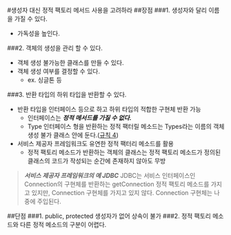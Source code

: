 #생성자 대신 정적 팩토리 메서드 사용을 고려하라
##장점
###1. 생성자와 달리 이름을 가질 수 있다.
- 가독성을 높인다.

###2. 객체의 생성을 관리 할 수 있다.
- 객체 생성 불가능한 클래스를 만들 수 있다.
- 객체 생성 여부를 결정할 수 있다.
	- ex. 싱글톤 등

###3. 반환 타입의 하위 타입을 반환할 수 있다.
- 반환 타입을 인터페이스 등으로 하고 하위 타입의 적합한 구현체 반환 가능
	- 인터페이스는 **_정적 메서드를 가질 수 없다._**
	- Type 인터페이스 형을 반환하는 정적 팩터릴 메소드는 Types라는 이름의 객체 생성 불가 클래스 안에 둔다.([규칙 4]())
- 서비스 제공자 프레임워크도 유연한 정적 팩터리 메소드를 활용
	- 정적 팩토리 메소드가 반환하는 객체의 클래스는 정적 팩토리 메소드가 정의된 클래스의 코드가 작성되는 순간에 존재하지 않아도 무방

> **_서비스 제공자 프레임워크의 예 JDBC_**
> JDBC는 서비스 인터페이스인 Connection의 구현체를 반환하는 getConnection 정적 팩토리 메소드를 가지고 있지만, Connection 구현체를 가지고 있지 않다. 
> Connection 구현체는 나중에 주입된다.

##단점
###1. public, protected 생성자가 없어 상속이 불가
###2. 정적 팩토리 메소드와 다른 정적 메소드의 구분이 어렵다.